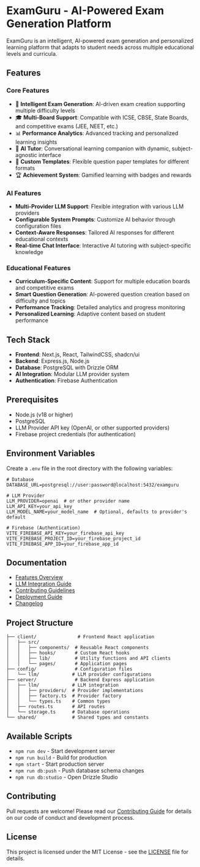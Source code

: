 # ExamGuru - AI-Powered Exam Generation Platform

ExamGuru is an intelligent, AI-powered exam generation and personalized learning platform that adapts to student needs across multiple educational levels and curricula.

## Features

### Core Features
- 🎯 **Intelligent Exam Generation**: AI-driven exam creation supporting multiple difficulty levels
- 🎓 **Multi-Board Support**: Compatible with ICSE, CBSE, State Boards, and competitive exams (JEE, NEET, etc.)
- 📊 **Performance Analytics**: Advanced tracking and personalized learning insights
- 🤖 **AI Tutor**: Conversational learning companion with dynamic, subject-agnostic interface
- 📝 **Custom Templates**: Flexible question paper templates for different formats
- 🏆 **Achievement System**: Gamified learning with badges and rewards

### AI Features
- **Multi-Provider LLM Support**: Flexible integration with various LLM providers
- **Configurable System Prompts**: Customize AI behavior through configuration files
- **Context-Aware Responses**: Tailored AI responses for different educational contexts
- **Real-time Chat Interface**: Interactive AI tutoring with subject-specific knowledge

### Educational Features
- **Curriculum-Specific Content**: Support for multiple education boards and competitive exams
- **Smart Question Generation**: AI-powered question creation based on difficulty and topics
- **Performance Tracking**: Detailed analytics and progress monitoring
- **Personalized Learning**: Adaptive content based on student performance

## Tech Stack

- **Frontend**: Next.js, React, TailwindCSS, shadcn/ui
- **Backend**: Express.js, Node.js
- **Database**: PostgreSQL with Drizzle ORM
- **AI Integration**: Modular LLM provider system
- **Authentication**: Firebase Authentication

## Prerequisites

- Node.js (v18 or higher)
- PostgreSQL
- LLM Provider API key (OpenAI, or other supported providers)
- Firebase project credentials (for authentication)

## Environment Variables

Create a `.env` file in the root directory with the following variables:

```env
# Database
DATABASE_URL=postgresql://user:password@localhost:5432/examguru

# LLM Provider
LLM_PROVIDER=openai  # or other provider name
LLM_API_KEY=your_api_key
LLM_MODEL_NAME=your_model_name  # Optional, defaults to provider's default

# Firebase (Authentication)
VITE_FIREBASE_API_KEY=your_firebase_api_key
VITE_FIREBASE_PROJECT_ID=your_firebase_project_id
VITE_FIREBASE_APP_ID=your_firebase_app_id
```

## Documentation

- [Features Overview](FEATURES.md)
- [LLM Integration Guide](docs/LLM_INTEGRATION.md)
- [Contributing Guidelines](CONTRIBUTING.md)
- [Deployment Guide](DEPLOYMENT.md)
- [Changelog](CHANGELOG.md)

## Project Structure

```
├── client/               # Frontend React application
│   ├── src/
│   │   ├── components/  # Reusable React components
│   │   ├── hooks/       # Custom React hooks
│   │   ├── lib/         # Utility functions and API clients
│   │   └── pages/       # Application pages
├── config/              # Configuration files
│   └── llm/            # LLM provider configurations
├── server/              # Backend Express application
│   ├── llm/            # LLM integration
│   │   ├── providers/  # Provider implementations
│   │   ├── factory.ts  # Provider factory
│   │   └── types.ts    # Common types
│   ├── routes.ts       # API routes
│   └── storage.ts      # Database operations
└── shared/             # Shared types and constants
```

## Available Scripts

- `npm run dev` - Start development server
- `npm run build` - Build for production
- `npm start` - Start production server
- `npm run db:push` - Push database schema changes
- `npm run db:studio` - Open Drizzle Studio

## Contributing

Pull requests are welcome! Please read our [Contributing Guide](CONTRIBUTING.md) for details on our code of conduct and development process.

## License

This project is licensed under the MIT License - see the [LICENSE](LICENSE) file for details.